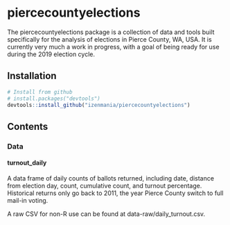 # piercecountyelections

The piercecountyelections package is a collection of data and tools built specifically
for the analysis of elections in Pierce County, WA, USA. It is currently very much a work
in progress, with a goal of being ready for use during the 2019 election cycle.

## Installation

```r
# Install from github
# install.packages("devtools")
devtools::install_github("izenmania/piercecountyelections")
```

## Contents

### Data

#### turnout_daily

A data frame of daily counts of ballots returned, including date, distance from election
day, count, cumulative count, and turnout percentage. Historical returns only go back to
2011, the year Pierce County switch to full mail-in voting.

A raw CSV for non-R use can be found at data-raw/daily_turnout.csv.